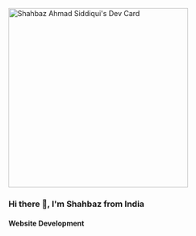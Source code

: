<a href="https://app.daily.dev/shahbaz7"><img src="https://api.daily.dev/devcards/v2/g2gB9vXOh9MXsB10ydU35.png?type=default&r=cqu" width="356" alt="Shahbaz Ahmad Siddiqui's Dev Card"/></a>

### Hi there 👋, I'm Shahbaz from India
#### Website Development



<!--
**shahbazaldiablo/shahbazaldiablo** is a ✨ _special_ ✨ repository because its `README.md` (this file) appears on your GitHub profile.

Here are some ideas to get you started:

- 🔭 I’m currently working on ...
- 🌱 I’m currently learning ...
- 👯 I’m looking to collaborate on ...
- 🤔 I’m looking for help with ...
- 💬 Ask me about ...
- 📫 How to reach me: ...
- 😄 Pronouns: ...
- ⚡ Fun fact: ...
-->
